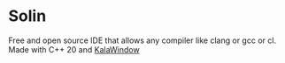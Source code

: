 # Solin

Free and open source IDE that allows any compiler like clang or gcc or cl. Made with C++ 20 and [KalaWindow](https://www.github.com/kalakit/kalawindow)